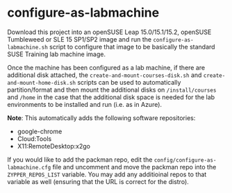 # configure-as-labmachine

Download this project into an openSUSE Leap 15.0/15.1/15.2, openSUSE Tumbleweed or SLE 15 SP1/SP2 image and run the `configure-as-labmachine.sh` script to configure that image to be basically the standard SUSE Training lab machine image.

Once the machine has been configured as a lab machine, if there are additional disk attached, the `create-and-mount-courses-disk.sh` and `create-and-mount-home-disk.sh` scripts can be used to automatically partition/format and then mount the additional disks on `/install/courses` and `/home` in the case that the additional disk space is needed for the lab environments to be installed and run (i.e. as in Azure).


**Note**:  This automatically adds the following software repositories:

  * google-chrome
  * Cloud:Tools
  * X11:RemoteDesktop:x2go

If you would like to add the packman repo, edit the `config/configure-as-labmachine.cfg` file and uncomment and move the packman repo into the `ZYPPER_REPOS_LIST` variable. You may add any additioinal repos to that variable as well (ensuring that the URL is correct for the distro).
